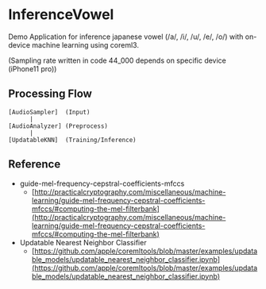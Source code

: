 # InferenceVowel
Demo Application for inference japanese vowel (/a/, /i/, /u/, /e/, /o/) with on-device machine learning using coreml3.

(Sampling rate written in code 44_000 depends on specific device (iPhone11 pro))

## Processing Flow

```
[AudioSampler]  (Input)
      |
[AudioAnalyzer] (Preprocess)
      |
[UpdatableKNN]  (Training/Inference)
```

## Reference
- guide-mel-frequency-cepstral-coefficients-mfccs
  - [http://practicalcryptography.com/miscellaneous/machine-learning/guide-mel-frequency-cepstral-coefficients-mfccs/#computing-the-mel-filterbank](http://practicalcryptography.com/miscellaneous/machine-learning/guide-mel-frequency-cepstral-coefficients-mfccs/#computing-the-mel-filterbank)
- Updatable Nearest Neighbor Classifier
  - [https://github.com/apple/coremltools/blob/master/examples/updatable_models/updatable_nearest_neighbor_classifier.ipynb](https://github.com/apple/coremltools/blob/master/examples/updatable_models/updatable_nearest_neighbor_classifier.ipynb)
